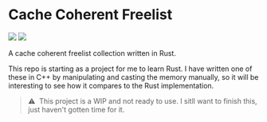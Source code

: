 # Cache Coherent Freelist

<p align="left">
  <img src="https://github.com/AlexvZyl/freelist/workflows/Build/badge.svg" />
  <img src="https://github.com/AlexvZyl/freelist/workflows/Test/badge.svg" />
</p>

A cache coherent freelist collection written in Rust.

This repo is starting as a project for me to learn Rust.  I have written one of these in C++ by manipulating and casting the memory manually, so it will be interesting to see how it compares to the Rust implementation.

> ⚠️ &nbsp;This project is a WIP and not ready to use.  I sitll want to finish this, just haven't gotten time for it.
